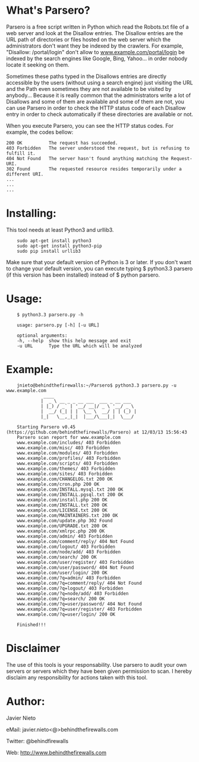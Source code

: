 What's Parsero?
===============
Parsero is a free script written in Python which read the Robots.txt file of a web server and look at the Disallow entries. The Disallow entries are the URL path of directories or files hosted on the web server which the administrators don't want they be indexed by the crawlers. For example, "Disallow: /portal/login" don't allow to www.example.com/portal/login be indexed by the search engines like Google, Bing, Yahoo... in order nobody locate it seeking on them.

Sometimes these paths typed in the Disallows entries  are directly accessible by the users (without using a search engine) just visiting the URL and the Path even sometimes they are not available to be visited by anybody... Because it is really common that the administrators write a lot of Disallows and some of them are available and some of them are not, you can use Parsero in order to check the HTTP status code of each Disallow entry in order to check automatically if these directories are available or not.

When you execute Parsero, you can see the HTTP status codes. For example, the codes bellow:


    200 OK          The request has succeeded.
    403 Forbidden   The server understood the request, but is refusing to fulfill it.
    404 Not Found   The server hasn't found anything matching the Request-URI.
    302 Found       The requested resource resides temporarily under a different URI.
    ...
    ...
    ...

Installing:
==========
This tool needs at least Python3 and urllib3.
        
        sudo apt-get install python3
        sudo apt-get install python3-pip
        sudo pip install urllib3
        
Make sure that your default version of Python is 3 or later. If you don't want to change your default version, you can execute typing $ python3.3 parsero (if this version has been installed) instead of $ python parsero.


Usage:
======
        $ python3.3 parsero.py -h
        
        usage: parsero.py [-h] [-u URL]
        
        optional arguments:
        -h, --help  show this help message and exit
        -u URL      Type the URL which will be analyzed

Example:
=======
	 
        jnieto@behindthefirewalls:~/Parsero$ python3.3 parsero.py -u www.example.com
				  ____                               
				 |  _ \ __ _ _ __ ___  ___ _ __ ___  
				 | |_) / _` | '__/ __|/ _ \ '__/ _ \ 
				 |  __/ (_| | |  \__ \  __/ | | (_) |
				 |_|   \__,_|_|  |___/\___|_|  \___/ 
	
		Starting Parsero v0.45 (https://github.com/behindthefirewalls/Parsero) at 12/03/13 15:56:43
		Parsero scan report for www.example.com
		www.example.com/includes/ 403 Forbidden
		www.example.com/misc/ 403 Forbidden
		www.example.com/modules/ 403 Forbidden
		www.example.com/profiles/ 403 Forbidden
		www.example.com/scripts/ 403 Forbidden
		www.example.com/themes/ 403 Forbidden
		www.example.com/sites/ 403 Forbidden
		www.example.com/CHANGELOG.txt 200 OK
		www.example.com/cron.php 200 OK
		www.example.com/INSTALL.mysql.txt 200 OK
		www.example.com/INSTALL.pgsql.txt 200 OK
		www.example.com/install.php 200 OK
		www.example.com/INSTALL.txt 200 OK
		www.example.com/LICENSE.txt 200 OK
		www.example.com/MAINTAINERS.txt 200 OK
		www.example.com/update.php 302 Found
		www.example.com/UPGRADE.txt 200 OK
		www.example.com/xmlrpc.php 200 OK
		www.example.com/admin/ 403 Forbidden
		www.example.com/comment/reply/ 404 Not Found
		www.example.com/logout/ 403 Forbidden
		www.example.com/node/add/ 403 Forbidden
		www.example.com/search/ 200 OK
		www.example.com/user/register/ 403 Forbidden
		www.example.com/user/password/ 404 Not Found
		www.example.com/user/login/ 200 OK
		www.example.com/?q=admin/ 403 Forbidden
		www.example.com/?q=comment/reply/ 404 Not Found
		www.example.com/?q=logout/ 403 Forbidden
		www.example.com/?q=node/add/ 403 Forbidden
		www.example.com/?q=search/ 200 OK
		www.example.com/?q=user/password/ 404 Not Found
		www.example.com/?q=user/register/ 403 Forbidden
		www.example.com/?q=user/login/ 200 OK
		
		Finished!!!



Disclaimer
==========
The use of this tools is your responsability. Use parsero to audit your own servers or servers which they have been given permission to scan. I hereby disclaim any responsibility for actions taken with this tool.


Author:
=======

  Javier Nieto
  
  eMail: javier.nieto<@>behindthefirewalls.com
  
  Twitter: @behindfirewalls
  
  Web: http://www.behindthefirewalls.com
  

